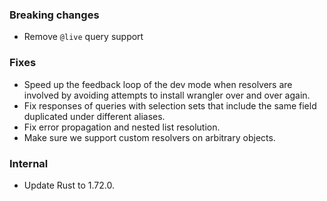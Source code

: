 ### Breaking changes

- Remove `@live` query support

### Fixes

- Speed up the feedback loop of the dev mode when resolvers are involved by avoiding attempts to install wrangler over and over again.
- Fix responses of queries with selection sets that include the same field duplicated under different aliases.
- Fix error propagation and nested list resolution.
- Make sure we support custom resolvers on arbitrary objects.

### Internal

- Update Rust to 1.72.0.
